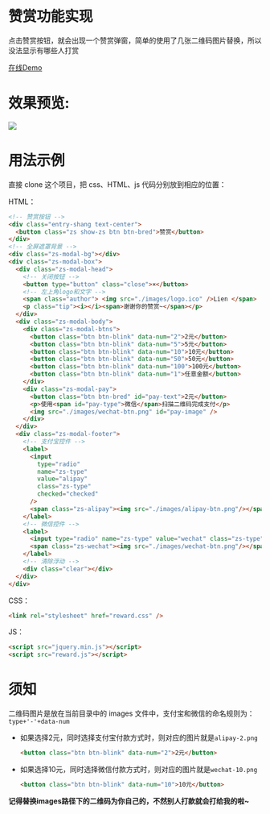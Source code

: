 # 赞赏功能实现
点击赞赏按钮，就会出现一个赞赏弹窗，简单的使用了几张二维码图片替换，所以没法显示有哪些人打赏

[在线Demo](<https://www.lien.run/Project/reward/>)

# 效果预览:

![](https://lien-1258580758.cos.ap-shanghai.myqcloud.com/demo/reward/reward.gif)

# 用法示例

直接 clone 这个项目，把 css、HTML、js 代码分别放到相应的位置：

HTML：

```html
<!-- 赞赏按钮 -->
<div class="entry-shang text-center">
  <button class="zs show-zs btn btn-bred">赞赏</button>
</div>
<!-- 全屏遮罩背景 -->
<div class="zs-modal-bg"></div>
<div class="zs-modal-box">
  <div class="zs-modal-head">
    <!-- 关闭按钮 -->
    <button type="button" class="close">×</button>
    <!-- 左上角logo和文字 -->
    <span class="author"> <img src="./images/logo.ico" />Lien </span>
    <p class="tip"><i></i><span>谢谢你的赞赏~</span></p>
  </div>
  <div class="zs-modal-body">
    <div class="zs-modal-btns">
      <button class="btn btn-blink" data-num="2">2元</button>
      <button class="btn btn-blink" data-num="5">5元</button>
      <button class="btn btn-blink" data-num="10">10元</button>
      <button class="btn btn-blink" data-num="50">50元</button>
      <button class="btn btn-blink" data-num="100">100元</button>
      <button class="btn btn-blink" data-num="1">任意金额</button>
    </div>
    <div class="zs-modal-pay">
      <button class="btn btn-bred" id="pay-text">2元</button>
      <p>使用<span id="pay-type">微信</span>扫描二维码完成支付</p>
      <img src="./images/wechat-btn.png" id="pay-image" />
    </div>
  </div>
  <div class="zs-modal-footer">
    <!-- 支付宝控件 -->
    <label>
      <input
        type="radio"
        name="zs-type"
        value="alipay"
        class="zs-type"
        checked="checked"
      />
      <span class="zs-alipay"><img src="./images/alipay-btn.png"/></span>
    </label>
    <!-- 微信控件 -->
    <label>
      <input type="radio" name="zs-type" value="wechat" class="zs-type" />
      <span class="zs-wechat"><img src="./images/wechat-btn.png"/></span>
    </label>
    <!-- 清除浮动 -->
    <div class="clear"></div>
  </div>
</div>
```

CSS：

```html
<link rel="stylesheet" href="reward.css" />
```

JS：

```html
<script src="jquery.min.js"></script>
<script src="reward.js"></script>
```

# 须知

二维码图片是放在当前目录中的 images 文件中，支付宝和微信的命名规则为：`type+'-'+data-num`

- 如果选择2元，同时选择支付宝付款方式时，则对应的图片就是`alipay-2.png`

  ```html
  <button class="btn btn-blink" data-num="2">2元</button>
  ```

- 如果选择10元，同时选择微信付款方式时，则对应的图片就是`wechat-10.png`

  ```html
  <button class="btn btn-blink" data-num="10">10元</button>
  ```


**记得替换images路径下的二维码为你自己的，不然别人打款就会打给我的啦~**
